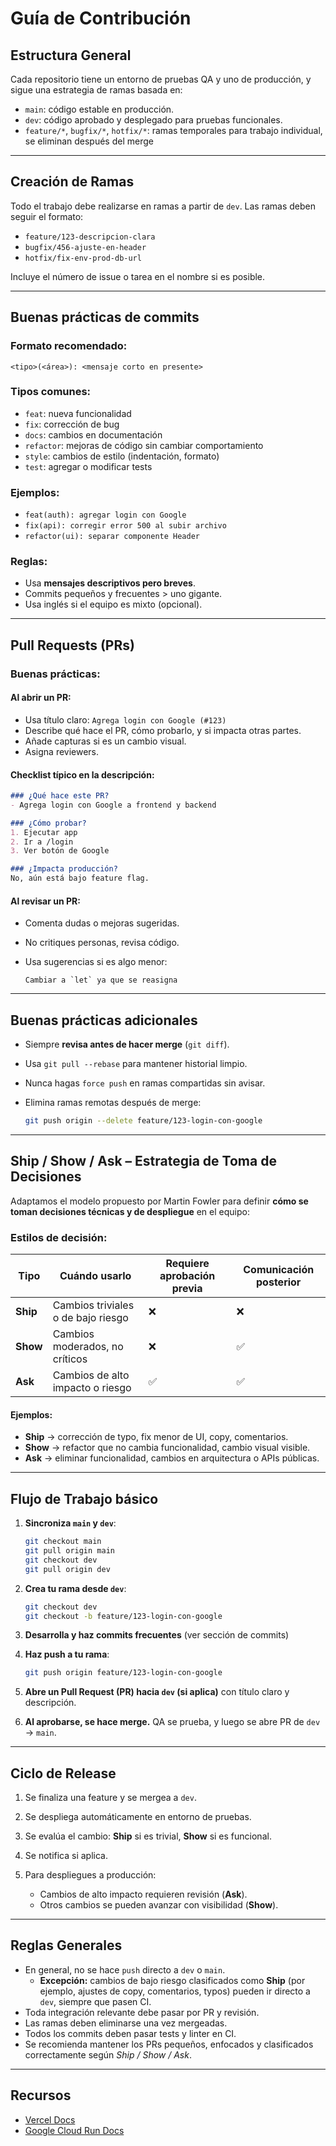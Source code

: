 # Guía de Contribución

## Estructura General

Cada repositorio tiene un entorno de pruebas QA y uno de producción, y sigue una estrategia de ramas basada en:

- `main`: código estable en producción.
- `dev`: código aprobado y desplegado para pruebas funcionales.
- `feature/*`, `bugfix/*`, `hotfix/*`: ramas temporales para trabajo individual, se eliminan después del merge

---

## Creación de Ramas

Todo el trabajo debe realizarse en ramas a partir de `dev`. Las ramas deben seguir el formato:

- `feature/123-descripcion-clara`
- `bugfix/456-ajuste-en-header`
- `hotfix/fix-env-prod-db-url`


Incluye el número de issue o tarea en el nombre si es posible.

---

## Buenas prácticas de commits

### Formato recomendado:

```
<tipo>(<área>): <mensaje corto en presente>
```

### Tipos comunes:

* `feat`: nueva funcionalidad
* `fix`: corrección de bug
* `docs`: cambios en documentación
* `refactor`: mejoras de código sin cambiar comportamiento
* `style`: cambios de estilo (indentación, formato)
* `test`: agregar o modificar tests

### Ejemplos:

* `feat(auth): agregar login con Google`
* `fix(api): corregir error 500 al subir archivo`
* `refactor(ui): separar componente Header`

### Reglas:

* Usa **mensajes descriptivos pero breves**.
* Commits pequeños y frecuentes > uno gigante.
* Usa inglés si el equipo es mixto (opcional).

---

## Pull Requests (PRs)

### Buenas prácticas:

#### Al abrir un PR:

* Usa título claro: `Agrega login con Google (#123)`
* Describe qué hace el PR, cómo probarlo, y si impacta otras partes.
* Añade capturas si es un cambio visual.
* Asigna reviewers.

#### Checklist típico en la descripción:

```markdown
### ¿Qué hace este PR?
- Agrega login con Google a frontend y backend

### ¿Cómo probar?
1. Ejecutar app
2. Ir a /login
3. Ver botón de Google

### ¿Impacta producción?
No, aún está bajo feature flag.
```

#### Al revisar un PR:

* Comenta dudas o mejoras sugeridas.
* No critiques personas, revisa código.
* Usa sugerencias si es algo menor:

  ```suggestion
  Cambiar a `let` ya que se reasigna
  ```

---

## Buenas prácticas adicionales

* Siempre **revisa antes de hacer merge** (`git diff`).
* Usa `git pull --rebase` para mantener historial limpio.
* Nunca hagas `force push` en ramas compartidas sin avisar.
* Elimina ramas remotas después de merge:

  ```bash
  git push origin --delete feature/123-login-con-google
  ```

---

## Ship / Show / Ask – Estrategia de Toma de Decisiones

Adaptamos el modelo propuesto por Martin Fowler para definir **cómo se toman decisiones técnicas y de despliegue** en el equipo:

### Estilos de decisión:

| Tipo     | Cuándo usarlo                      | Requiere aprobación previa | Comunicación posterior |
| -------- | ---------------------------------- | -------------------------- | ---------------------- |
| **Ship** | Cambios triviales o de bajo riesgo | ❌                          | ❌                      |
| **Show** | Cambios moderados, no críticos     | ❌                          | ✅                      |
| **Ask**  | Cambios de alto impacto o riesgo   | ✅                          | ✅                      |

#### Ejemplos:

* **Ship** → corrección de typo, fix menor de UI, copy, comentarios.
* **Show** → refactor que no cambia funcionalidad, cambio visual visible.
* **Ask** → eliminar funcionalidad, cambios en arquitectura o APIs públicas.

---

## Flujo de Trabajo básico

1. **Sincroniza `main` y `dev`**:

   ```bash
   git checkout main
   git pull origin main
   git checkout dev
   git pull origin dev
   ```

2. **Crea tu rama desde `dev`**:

   ```bash
   git checkout dev
   git checkout -b feature/123-login-con-google
   ```

3. **Desarrolla y haz commits frecuentes** (ver sección de commits)

4. **Haz push a tu rama**:

   ```bash
   git push origin feature/123-login-con-google
   ```

5. **Abre un Pull Request (PR) hacia `dev` (si aplica)** con título claro y descripción.

6. **Al aprobarse, se hace merge.** QA se prueba, y luego se abre PR de `dev` → `main`.

---

## Ciclo de Release

1. Se finaliza una feature y se mergea a `dev`.
2. Se despliega automáticamente en entorno de pruebas.
3. Se evalúa el cambio: **Ship** si es trivial, **Show** si es funcional.
4. Se notifica si aplica.
5. Para despliegues a producción:

   * Cambios de alto impacto requieren revisión (**Ask**).
   * Otros cambios se pueden avanzar con visibilidad (**Show**).

---

## Reglas Generales

* En general, no se hace `push` directo a `dev` o `main`.
  * **Excepción:** cambios de bajo riesgo clasificados como **Ship** (por ejemplo, ajustes de copy, comentarios, typos) pueden ir directo a `dev`, siempre que pasen CI.
* Toda integración relevante debe pasar por PR y revisión.
* Las ramas deben eliminarse una vez mergeadas.
* Todos los commits deben pasar tests y linter en CI.
* Se recomienda mantener los PRs pequeños, enfocados y clasificados correctamente según *Ship / Show / Ask*.

---

## Recursos

* [Vercel Docs](https://vercel.com/docs)
* [Google Cloud Run Docs](https://cloud.google.com/run/docs)


